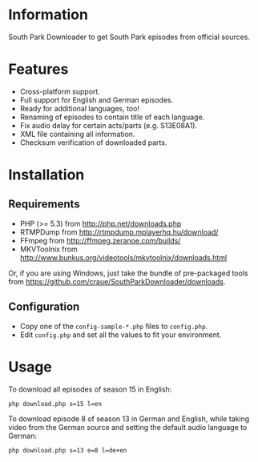 # Information

South Park Downloader to get South Park episodes from official sources.

# Features

 - Cross-platform support.
 - Full support for English and German episodes.
 - Ready for additional languages, too!
 - Renaming of episodes to contain title of each language.
 - Fix audio delay for certain acts/parts (e.g. S13E08A1).
 - XML file containing all information.
 - Checksum verification of downloaded parts.

# Installation

## Requirements

 - PHP (>= 5.3) from http://php.net/downloads.php
 - RTMPDump from http://rtmpdump.mplayerhq.hu/download/
 - FFmpeg from http://ffmpeg.zeranoe.com/builds/
 - MKVToolnix from http://www.bunkus.org/videotools/mkvtoolnix/downloads.html

Or, if you are using Windows, just take the bundle of pre-packaged tools from https://github.com/craue/SouthParkDownloader/downloads.

## Configuration

 - Copy one of the `config-sample-*.php` files to `config.php`.
 - Edit `config.php` and set all the values to fit your environment.

# Usage

To download all episodes of season 15 in English:

	php download.php s=15 l=en

To download episode 8 of season 13 in German and English, while taking video from the German source and setting the default audio language to German:

	php download.php s=13 e=8 l=de+en
